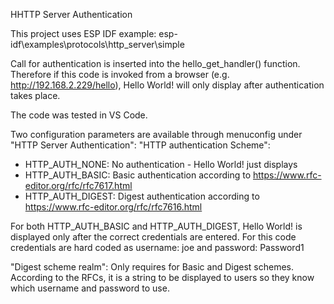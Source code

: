HHTTP Server Authentication

This project uses ESP IDF example: esp-idf\examples\protocols\http_server\simple

Call for authentication is inserted into the hello_get_handler() function.
Therefore if this code is invoked from a browser (e.g. http://192.168.2.229/hello),
Hello World! will only display after authentication takes place.

The code was tested in VS Code.

Two configuration parameters are available through menuconfig under "HTTP Server Authentication":
"HTTP authentication Scheme":

- HTTP_AUTH_NONE: No authentication - Hello World! just displays
- HTTP_AUTH_BASIC: Basic authentication according to https://www.rfc-editor.org/rfc/rfc7617.html
- HTTP_AUTH_DIGEST: Digest authentication according to https://www.rfc-editor.org/rfc/rfc7616.html

For both HTTP_AUTH_BASIC and HTTP_AUTH_DIGEST, Hello World! is displayed only after the correct credentials are entered. For this code credentials are hard coded as username: joe and password: Password1

"Digest scheme realm":
Only requires for Basic and Digest schemes. According to the RFCs, it is a string to be displayed to users so they know which username and password to use.
